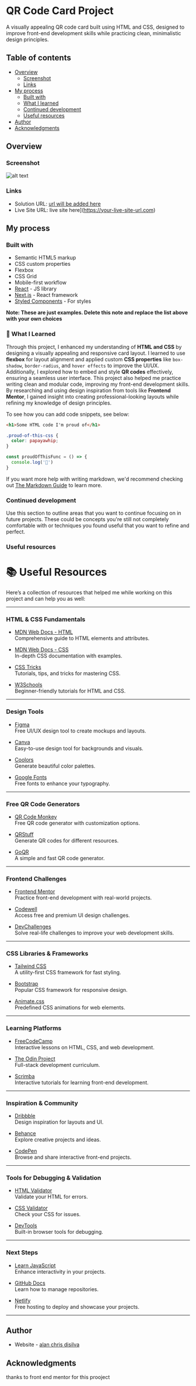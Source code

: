 # QR Code Card Project

A visually appealing QR code card built using HTML and CSS, designed to improve front-end development skills while practicing clean, minimalistic design principles.
## Table of contents

- [Overview](#overview)
  - [Screenshot](#screenshot)
  - [Links](#links)
- [My process](#my-process)
  - [Built with](#built-with)
  - [What I learned](#what-i-learned)
  - [Continued development](#continued-development)
  - [Useful resources](#useful-resources)
- [Author](#author)
- [Acknowledgments](#acknowledgments)


## Overview

### Screenshot

![alt text]((https://github.com/alan61503/git-test/blob/main/qr-code-component-main/image.png))

### Links

- Solution URL: [url will be added here](https://your-solution-url.com)
- Live Site URL: live site here](https://your-live-site-url.com)

## My process

### Built with

- Semantic HTML5 markup
- CSS custom properties
- Flexbox
- CSS Grid
- Mobile-first workflow
- [React](https://reactjs.org/) - JS library
- [Next.js](https://nextjs.org/) - React framework
- [Styled Components](https://styled-components.com/) - For styles

**Note: These are just examples. Delete this note and replace the list above with your own choices**

### 🌟 What I Learned

Through this project, I enhanced my understanding of **HTML and CSS** by designing a visually appealing and responsive card layout. I learned to use **flexbox** for layout alignment and applied custom **CSS properties** like `box-shadow`, `border-radius`, and `hover effects` to improve the UI/UX. Additionally, I explored how to embed and style **QR codes** effectively, ensuring a seamless user interface. This project also helped me practice writing clean and modular code, improving my front-end development skills. By researching and using design inspiration from tools like **Frontend Mentor**, I gained insight into creating professional-looking layouts while refining my knowledge of design principles.


To see how you can add code snippets, see below:

```html
<h1>Some HTML code I'm proud of</h1>
```
```css
.proud-of-this-css {
  color: papayawhip;
}
```
```js
const proudOfThisFunc = () => {
  console.log('🎉')
}
```

If you want more help with writing markdown, we'd recommend checking out [The Markdown Guide](https://www.markdownguide.org/) to learn more.


### Continued development

Use this section to outline areas that you want to continue focusing on in future projects. These could be concepts you're still not completely comfortable with or techniques you found useful that you want to refine and perfect.


### Useful resources

# 📚 Useful Resources

Here’s a collection of resources that helped me while working on this project and can help you as well:

---

### **HTML & CSS Fundamentals**
- [MDN Web Docs - HTML](https://developer.mozilla.org/en-US/docs/Web/HTML)  
  Comprehensive guide to HTML elements and attributes.

- [MDN Web Docs - CSS](https://developer.mozilla.org/en-US/docs/Web/CSS)  
  In-depth CSS documentation with examples.

- [CSS Tricks](https://css-tricks.com/)  
  Tutorials, tips, and tricks for mastering CSS.

- [W3Schools](https://www.w3schools.com/html/default.asp)  
  Beginner-friendly tutorials for HTML and CSS.

---

### **Design Tools**
- [Figma](https://www.figma.com/)  
  Free UI/UX design tool to create mockups and layouts.

- [Canva](https://www.canva.com/)  
  Easy-to-use design tool for backgrounds and visuals.

- [Coolors](https://coolors.co/)  
  Generate beautiful color palettes.

- [Google Fonts](https://fonts.google.com/)  
  Free fonts to enhance your typography.

---

### **Free QR Code Generators**
- [QR Code Monkey](https://www.qrcode-monkey.com/)  
  Free QR code generator with customization options.

- [QRStuff](https://www.qrstuff.com/)  
  Generate QR codes for different resources.

- [GoQR](https://goqr.me/)  
  A simple and fast QR code generator.

---

### **Frontend Challenges**
- [Frontend Mentor](https://www.frontendmentor.io/)  
  Practice front-end development with real-world projects.

- [Codewell](https://www.codewell.cc/)  
  Access free and premium UI design challenges.

- [DevChallenges](https://devchallenges.io/)  
  Solve real-life challenges to improve your web development skills.

---

### **CSS Libraries & Frameworks**
- [Tailwind CSS](https://tailwindcss.com/)  
  A utility-first CSS framework for fast styling.

- [Bootstrap](https://getbootstrap.com/)  
  Popular CSS framework for responsive design.

- [Animate.css](https://animate.style/)  
  Predefined CSS animations for web elements.

---

### **Learning Platforms**
- [FreeCodeCamp](https://www.freecodecamp.org/)  
  Interactive lessons on HTML, CSS, and web development.

- [The Odin Project](https://www.theodinproject.com/)  
  Full-stack development curriculum.

- [Scrimba](https://scrimba.com/)  
  Interactive tutorials for learning front-end development.

---

### **Inspiration & Community**
- [Dribbble](https://dribbble.com/)  
  Design inspiration for layouts and UI.

- [Behance](https://www.behance.net/)  
  Explore creative projects and ideas.

- [CodePen](https://codepen.io/)  
  Browse and share interactive front-end projects.

---

### **Tools for Debugging & Validation**
- [HTML Validator](https://validator.w3.org/)  
  Validate your HTML for errors.

- [CSS Validator](https://jigsaw.w3.org/css-validator/)  
  Check your CSS for issues.

- [DevTools](https://developer.chrome.com/docs/devtools/)  
  Built-in browser tools for debugging.

---

### **Next Steps**
- [Learn JavaScript](https://javascript.info/)  
  Enhance interactivity in your projects.

- [GitHub Docs](https://docs.github.com/)  
  Learn how to manage repositories.

- [Netlify](https://www.netlify.com/)  
  Free hosting to deploy and showcase your projects.

---


## Author

- Website - [alan chris disilva](https://github.com/alan61503)



## Acknowledgments

thanks to front end mentor for this prooject

